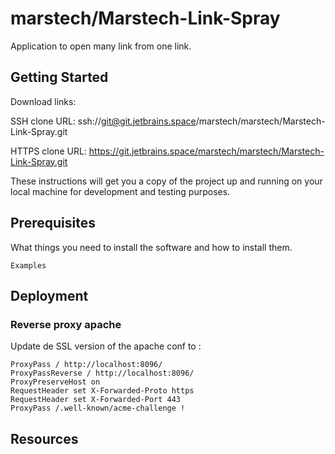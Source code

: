 # marstech/Marstech-Link-Spray

Application to open many link from one link.

## Getting Started

Download links:

SSH clone URL: ssh://git@git.jetbrains.space/marstech/marstech/Marstech-Link-Spray.git

HTTPS clone URL: https://git.jetbrains.space/marstech/marstech/Marstech-Link-Spray.git

These instructions will get you a copy of the project up and running on your local machine for
development and testing purposes.

## Prerequisites

What things you need to install the software and how to install them.

```
Examples
```

## Deployment

### Reverse proxy apache

Update de SSL version of the apache conf to :

```
ProxyPass / http://localhost:8096/
ProxyPassReverse / http://localhost:8096/
ProxyPreserveHost on
RequestHeader set X-Forwarded-Proto https
RequestHeader set X-Forwarded-Port 443
ProxyPass /.well-known/acme-challenge !
```

## Resources

